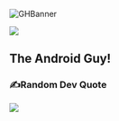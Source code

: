 ![GHBanner](https://github.com/DroidMystic/DroidMystic/assets/71398791/3b7a3153-75a2-47b8-8edf-8ff9c5f74baa)

![](https://komarev.com/ghpvc/?username=droidmystic&color=brightgreen)

## The Android Guy!
### ✍️Random Dev Quote
![](https://quotes-github-readme.vercel.app/api?type=horizontal&theme=dark)








